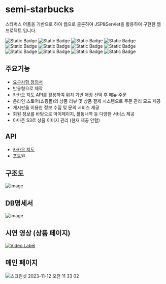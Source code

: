 # semi-starbucks
스타벅스 어플을 기반으로 하여 웹으로 클론하여 JSP&Servlet을 활용하여 구현한 웹 프로젝트 입니다. 

![Static Badge](https://img.shields.io/badge/java-8-green)
![Static Badge](https://img.shields.io/badge/maven-3.8.1-green)
![Static Badge](https://img.shields.io/badge/mariadb-3.1.4-green)
![Static Badge](https://img.shields.io/badge/mybatis-3.5.6-green)
![Static Badge](https://img.shields.io/badge/servlet-4.0-green)
![Static Badge](https://img.shields.io/badge/tomcat-9.0-green)
![Static Badge](https://img.shields.io/badge/junit-4.12-green)
![Static Badge](https://img.shields.io/badge/gson-2.10.1-green)
![Static Badge](https://img.shields.io/badge/jsp-2.3-green)
![Static Badge](https://img.shields.io/badge/jquery-3.7.1-green)
![Static Badge](https://img.shields.io/badge/swiper-4.3.3-green)
![Static Badge](https://img.shields.io/badge/bootstrap-5.3.2-green)


## 주요기능
- [요구사항 정의서](https://near-blackbird-72e.notion.site/18c0d6f8e278438a9fa661e6594792be)
- 반응형으로 제작
- 카카오 지도 API를 활용하여 위치 기반 매장 선택 후 메뉴 주문
- 온라인 스토어(쇼핑몰)의 상품 리뷰 및 상품 결제 시스템으로 주문 관리 모드 제공
- 게시판을 이용한 정보 수집 및 문의 서비스 제공
- 회원 정보를 바탕으로 마이페이지, 활동내역 등 다양한 서비스 제공
- 아마존 S3로 상품 이미지 관리 (현재 제공 안함) 


## API 
- [카카오 지도](https://apis.map.kakao.com/)
- [포트원](https://portone.io/)


## 구조도
![image](https://github.com/121Mbp/semi-starbucks/assets/11451648/93b21fb3-ee87-42c6-a06c-5c61cfce992a)


## DB명세서
![image](https://github.com/121Mbp/semi-starbucks/assets/11451648/b310726b-61aa-442a-b0c7-9c400bd8597d)


## 시연 영상 (상품 페이지)
[![Video Label](https://i9.ytimg.com/vi_webp/aUey_pki7Ck/maxresdefault.webp?v=6561b440&sqp=CNzV6qwG&rs=AOn4CLA-laHObZsFgc38mK2mbvcStEwm2Q)](https://youtu.be/aUey_pki7Ck)



## 메인 페이지
![스크린샷 2023-11-12 오전 11 33 02](https://github.com/121Mbp/semi-starbucks/assets/11451648/54ebd77d-cad3-4f51-972a-0e6f903c0631)
